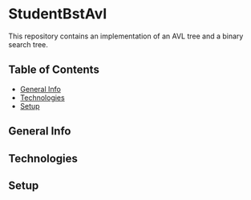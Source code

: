 # StudentBstAvl
This repository contains an implementation of an AVL tree and a binary search tree.

## Table of Contents
* [General Info](#general-info)
* [Technologies](#technologies)
* [Setup](#Setup)

## General Info


## Technologies


## Setup
